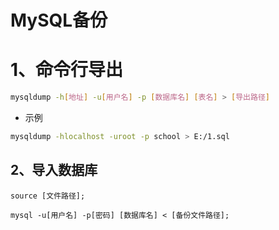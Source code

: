 # MySQL备份

# 1、命令行导出

```bash
mysqldump -h[地址] -u[用户名] -p [数据库名] [表名] > [导出路径]
```

- 示例

```bash
mysqldump -hlocalhost -uroot -p school > E:/1.sql
```

## 2、导入数据库

```mysql
source [文件路径];
```

```mysql
mysql -u[用户名] -p[密码] [数据库名] < [备份文件路径];
```

